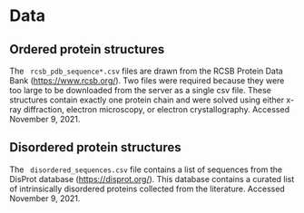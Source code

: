 # Data

## Ordered protein structures

The <code> rcsb_pdb_sequence*.csv</code> files are drawn from the RCSB Protein Data Bank (https://www.rcsb.org/). Two files were required because they were too large to be downloaded from the server as a single csv file. These structures contain exactly one protein chain and were solved using either x-ray diffraction, electron microscopy, or electron crystallography. Accessed November 9, 2021.

## Disordered protein structures

The <code> disordered_sequences.csv</code> file contains a list of sequences from the DisProt database (https://disprot.org/). This database contains a curated list of intrinsically disordered proteins collected from the literature. Accessed November 9, 2021.


